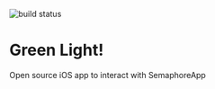![build status](https://travis-ci.org/bluespell/green_light.svg?branch=master)

Green Light!
============

Open source iOS app to interact with SemaphoreApp
